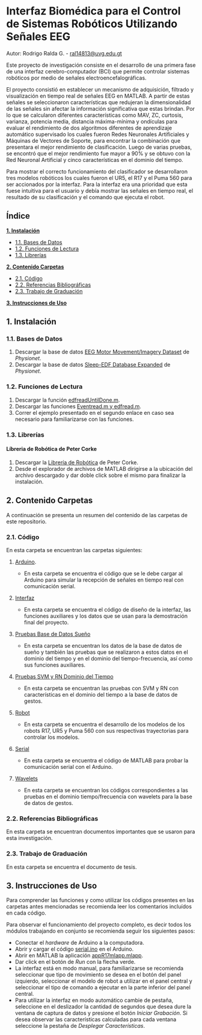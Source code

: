 # Interfaz Biomédica para el Control de Sistemas Robóticos Utilizando Señales EEG

Autor: Rodrigo Ralda G. - ral14813@uvg.edu.gt

Este proyecto de investigación consiste en el desarrollo de una primera fase de una interfaz cerebro-computador (BCI) que permite controlar sistemas robóticos por medio de señales electroencefalográficas. 

El proyecto consistió en establecer un mecanismo de adquisición,  filtrado y visualización en tiempo real de señales EEG en MATLAB. A partir de estas señales se seleccionaron características que redujeran la dimensionalidad de las señales sin afectar la información significativa que estas brindan. Por lo que se calcularon diferentes características como MAV, ZC, curtosis, varianza, potencia media, distancia máxima-mínima y ondículas para evaluar el rendimiento de dos algoritmos diferentes de aprendizaje automático supervisado los cuales fueron Redes Neuronales Artificiales y Máquinas de Vectores de Soporte, para encontrar la combinación que presentara el mejor rendimiento de clasificación. Luego de varias pruebas, se encontró que el mejor rendimiento fue mayor a 90\% y se obtuvo con la Red Neuronal Artificial y  cinco características en el dominio del tiempo. 

Para mostrar el correcto funcionamiento del clasificador se desarrollaron tres modelos robóticos los cuales fueron el UR5, el R17 y el Puma 560 para ser accionados por la interfaz. Para la interfaz era una prioridad que esta fuese intuitiva para el usuario y debía mostrar las señales en tiempo real, el resultado de su clasificación y el comando que ejecuta el robot. 

## Índice

**[1. Instalación](#instal)**
  * [1.1. Bases de Datos](#dbPhys)
  * [1.2. Funciones de Lectura](#func)
  * [1.3. Librerías](#lib)
  
**[2. Contenido Carpetas](#carpetas)**
  * [2.1. Código](#codigo)
  * [2.2. Referencias Bibliográficas](#ref)
  * [2.3. Trabajo de Graduación](#tG)
  
**[3. Instrucciones de Uso](#uso)**
   
## 1. Instalación <a name="instal"></a>

### 1.1. Bases de Datos <a name="dbPhys"></a>
1. Descargar la base de datos [EEG Motor Movement/Imagery Dataset](https://physionet.org/content/eegmmidb/1.0.0/) de *Physionet*.
2. Descargar la base de datos [Sleep-EDF Database Expanded](https://physionet.org/content/sleep-edfx/1.0.0/) de *Physionet*. 

### 1.2. Funciones de Lectura <a name="func"></a>
1. Descargar la función [edfreadUntilDone.m](https://es.mathworks.com/matlabcentral/fileexchange/31900-edfread).
2. Descargar las funciones [Eventread.m y edfread.m](https://es.mathworks.com/matlabcentral/answers/375362-how-can-i-read-edf-event-file-since-i-have-corresponded-edf-file-in-matlab).
3. Correr el ejemplo presentado en el segundo enlace en caso sea necesario para familiarizarse con las funciones.

### 1.3. Librerías <a name="lib"></a>

#### Líbreria de Robótica de Peter Corke
1. Descargar la [Librería de Robótica](https://petercorke.com/toolboxes/robotics-toolbox/2) de Peter Corke. 
2. Desde el explorador de archivos de MATLAB dirigirse a la ubicación del archivo descargado y dar doble click sobre el mismo para finalizar la instalación.

## 2. Contenido Carpetas <a name="carpetas"></a>
A continuación se presenta un resumen del contenido de las carpetas de este repositorio. 

### 2.1. Código <a name="codigo"></a>
En esta carpeta se encuentran las carpetas siguientes:

1. [Arduino](https://github.com/larivera-UVG/Interfaces-Biomedicas/tree/master/EEG/Código/Arduino). 
    * En esta carpeta se encuentra el código que se le debe cargar al Arduino para simular la recepción de señales en tiempo real con comunicación serial.
    
2. [Interfaz](https://github.com/larivera-UVG/Interfaces-Biomedicas/tree/master/EEG/Código/Interfaz)
    * En esta carpeta se encuentra el código de diseño de la interfaz, las funciones auxiliares y los datos que se usan para la demostración final del proyecto.

3. [Pruebas Base de Datos Sueño](https://github.com/larivera-UVG/Interfaces-Biomedicas/tree/master/EEG/Código/Pruebas%20Base%20de%20datos%20Sueño)
    * En esta carpeta se encuentran los datos de la base de datos de sueño y también las pruebas que se realizaron a estos datos en el dominio del tiempo y en el dominio del tiempo-frecuencia, así como sus funciones auxiliares.

4. [Pruebas SVM y RN Dominio del Tiempo](https://github.com/larivera-UVG/Interfaces-Biomedicas/tree/master/EEG/Código/Pruebas%20SVM%20y%20RN%20dominio%20del%20tiempo)
    * En esta carpeta se encuentran las pruebas con SVM y RN con características en el dominio del tiempo a la base de datos de gestos.
    
5. [Robot](https://github.com/larivera-UVG/Interfaces-Biomedicas/tree/master/EEG/Código/Robot)
    * En esta carpeta se encuentra el desarrollo de los modelos de los robots R17, UR5 y Puma 560 con sus respectivas trayectorias para controlar los modelos.
    
6. [Serial](https://github.com/larivera-UVG/Interfaces-Biomedicas/tree/master/EEG/Código/Serial)
    * En esta carpeta se encuentra el código de MATLAB para probar la comunicación serial con el Arduino.
7. [Wavelets](https://github.com/larivera-UVG/Interfaces-Biomedicas/tree/master/EEG/Código/Wavelets)
    * En esta carpeta se encuentran los códigos correspondientes a las pruebas en el dominio tiempo/frecuencia con wavelets para la base de datos de gestos. 
  
### 2.2. Referencias Bibliográficas <a name="ref"></a>
En esta carpeta se encuentran documentos importantes que se usaron para esta investigación.

### 2.3. Trabajo de Graduación <a name="tG"></a>
En esta carpeta se encuentra el documento de tesis.

## 3. Instrucciones de Uso <a name="uso"></a>
Para comprender las funciones y como utilizar los códigos presentes en las carpetas antes mencionadas se recomienda leer los comentarios incluídos en cada código.

Para observar el funcionamiento del proyecto completo, es decir todos los módulos trabajando en conjunto se recomienda seguir los siguientes pasos:

* Conectar el *hardware* de Arduino a la computadora.
* Abrir y cargar el código [serial.ino](https://github.com/larivera-UVG/Interfaces-Biomedicas/tree/master/EEG/Código/Arduino/serial) en el Arduino.
* Abrir en MATLAB la aplicación [appR17mlapp.mlapp](https://github.com/larivera-UVG/Interfaces-Biomedicas/tree/master/EEG/Código/Interfaz).
* Dar click en el botón de *Run* con la flecha verde.
* La interfaz está en modo manual, para familiarizarse se recomienda seleccionar que tipo de movimiento se desea en el botón del panel izquierdo, seleccionar el modelo de robot a utilizar en el panel central y seleccionar el tipo de comando a ejecutar en la parte inferior del panel central.
* Para utilizar la interfaz en modo automático cambie de pestaña, seleccione en el deslizador la cantidad de segundos que desea dure la ventana de captura de datos y presione el botón *Iniciar Grabación*. Si desea observar las características calculadas para cada ventana seleccione la pestaña de *Desplegar Características*.


